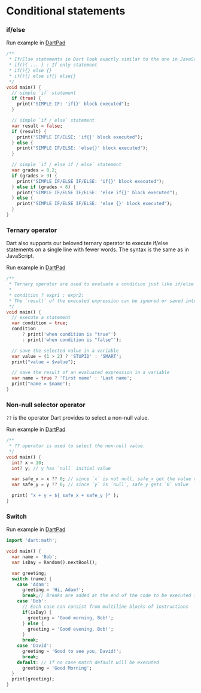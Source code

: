 # Conditional statements

### if/else

Run example in [DartPad](https://dartpad.dev/?)

```dart
/**
 * If/Else statements in Dart look exactly similar to the one in JavaScript.
 * if(){ ... } : If only statement
 * if(){} else {}
 * if(){} else if{} else{}
 */
void main() {
  // simple `if` statement
  if (true) {
    print("SIMPLE IF: 'if{}' block executed");
  }

  // simple `if / else` statement
  var result = false;
  if (result) {
    print("SIMPLE IF/ELSE: 'if{}' block executed");
  } else {
    print("SIMPLE IF/ELSE: 'else{}' block executed");
  }

  // simple `if / else if / else` statement
  var grades = 8.2;
  if (grades > 9) {
    print("SIMPLE IF/ELSE IF/ELSE: 'if{}' block executed");
  } else if (grades > 8) {
    print("SIMPLE IF/ELSE IF/ELSE: 'else if{}' block executed");
  } else {
    print("SIMPLE IF/ELSE IF/ELSE: 'else {}' block executed");
  }
}
```

### Ternary operator
Dart also supports our beloved ternary operator to execute if/else statements on a single line with fewer words. The syntax is the same as in JavaScript.

Run example in [DartPad](https://dartpad.dev/?)

```dart
/**
 * Ternary operator are used to evaluate a condition just like if/else but on a single line.
 * 
 * condition ? expr1 : expr2;
 * The `result` of the executed expression can be ignored or saved into a variable.
 */
void main() {
  // execute a statement
  var condition = true;
  condition
      ? print('when condition is "true"')
      : print('when condition is "false"');

  // save the selected value in a variable
  var value = (1 > 2) ? 'STUPID' : 'SMART';
  print("value = $value");

  // save the result of an evaluated expression in a variable
  var name = true ? 'First name' : 'Last name';
  print("name = $name");
}
```

### Non-null selector operator
`??` is the operator Dart provides to select a non-null value.

Run example in [DartPad](https://dartpad.dev/?)

```dart
/**
 * ?? operator is used to select the non-null value.
 */
void main() {
  int? x = 10;
  int? y; // y has `null` initial value

  var safe_x = x ?? 0; // since `x` is not null, safe_x get the value of `x` which is `10`
  var safe_y = y ?? 0; // since `y` is `null`, safe_y gets `0` value

  print( "x + y = ${ safe_x + safe_y }" );
}
```
### Switch

Run example in [DartPad](https://dartpad.dev/?)

```dart
import 'dart:math';

void main() {
  var name = 'Bob';
  var isDay = Random().nextBool();

  var greeting;
  switch (name) {
    case 'Adam':
      greeting = 'Hi, Adam!';
      break;// Breaks are added at the end of the code to be executed for a given case
    case 'Bob':
      // Each case can consist from multiline blocks of instructions
      if(isDay) {
        greeting = 'Good morning, Bob!';
      } else {
        greeting = 'Good evening, Bob!';
      }
      break;
    case 'David':
      greeting = 'Good to see you, David!';
      break;
    default: // if no case match default will be executed
      greeting = 'Good Morning';
  }
  print(greeting);
}

```
